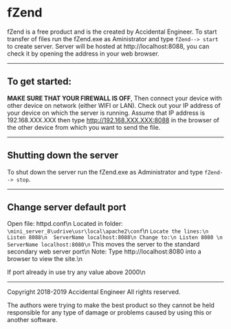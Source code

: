 fZend
===================

fZend is a free product and is the created by Accidental Engineer.
To start transfer of files run the fZend.exe as Aministrator and type `fZend--> start` to create server.
Server will be hosted at http://localhost:8088, you can check it by opening the 
address in your web browser.

-------------------
To get started:
-------------------
**MAKE SURE THAT YOUR FIREWALL IS OFF**, 
Then connect your device with other device on network (either WIFI or LAN).
Check out your IP address of your device on which the server is running. 
Assume that IP address is 192.168.XXX.XXX then type http://192.168.XXX.XXX:8088 in the
browser of the other device from which you want to send the file.

------------------------
Shutting down the server
------------------------
To shut down the server run the fZend.exe as Administrator and type `fZend--> stop`.

--------------------------
Change server default port
--------------------------
Open file: httpd.conf\n
Located in folder: `\mini_server_8\udrive\usr\local\apache2\conf`\n
`Locate the lines:\n
  Listen 8088\n 
  ServerName localhost:8088\n
Change to:\n
  Listen 8080 \n
  ServerName localhost:8080\n`
This moves the server to the standard secondary web server port\n
Note: Type http://localhost:8080 into a browser to view the site.\n

If port already in use try any value above 2000\n


-----------------------------------------------------------
Copyright 2018-2019 Accidental Engineer
All rights reserved.

The authors were trying to make the best product so they 
cannot be held responsible for any type of damage or 
problems caused by using this or another software.
